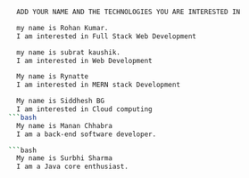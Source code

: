 ```bash
  ADD YOUR NAME AND THE TECHNOLOGIES YOU ARE INTERESTED IN
```

```bash
  my name is Rohan Kumar.
  I am interested in Full Stack Web Development
```
```bash
  my name is subrat kaushik.
  I am interested in Web Development
```

```bash
  My name is Rynatte
  I am interested in MERN stack Development
```
```bash
  My name is Siddhesh BG
  I am interested in Cloud computing
```bash
  My name is Manan Chhabra
  I am a back-end software developer.

```bash
  My name is Surbhi Sharma
  I am a Java core enthusiast.

